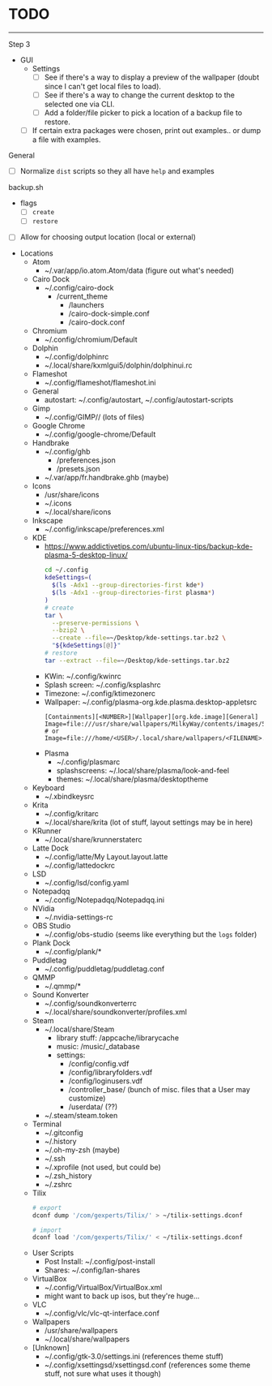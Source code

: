 # TODO
---

Step 3
- GUI
  - Settings
    - [ ] See if there's a way to display a preview of the wallpaper (doubt since I can't get local files to load).
    - [ ] See if there's a way to change the current desktop to the selected one via CLI.
    - [ ] Add a folder/file picker to pick a location of a backup file to restore.
  - [ ] If certain extra packages were chosen, print out examples.. or dump a file with examples.

General
- [ ] Normalize `dist` scripts so they all have `help` and examples

backup.sh
- flags
  - [ ] `create`
  - [ ] `restore`
- [ ] Allow for choosing output location (local or external)
- Locations
  - Atom
    - ~/.var/app/io.atom.Atom/data (figure out what's needed)
  - Cairo Dock
    - ~/.config/cairo-dock
      - /current_theme
        - /launchers
        - /cairo-dock-simple.conf
        - /cairo-dock.conf
  - Chromium
    - ~/.config/chromium/Default 
  - Dolphin
    - ~/.config/dolphinrc
    - ~/.local/share/kxmlgui5/dolphin/dolphinui.rc
  - Flameshot
    - ~/.config/flameshot/flameshot.ini 
  - General
    - autostart: ~/.config/autostart, ~/.config/autostart-scripts
  - Gimp
    - ~/.config/GIMP/<VERSION>/ (lots of files)
  - Google Chrome
    - ~/.config/google-chrome/Default
  - Handbrake
    - ~/.config/ghb
      - /preferences.json
      - /presets.json
    - ~/.var/app/fr.handbrake.ghb (maybe)
  - Icons
    - /usr/share/icons
    - ~/.icons
    - ~/.local/share/icons
  - Inkscape
    - ~/.config/inkscape/preferences.xml
  - KDE
    - https://www.addictivetips.com/ubuntu-linux-tips/backup-kde-plasma-5-desktop-linux/
      ```sh
      cd ~/.config
      kdeSettings=(
        $(ls -Adx1 --group-directories-first kde*)
        $(ls -Adx1 --group-directories-first plasma*)
      )
      # create
      tar \
        --preserve-permissions \
        --bzip2 \
        --create --file=~/Desktop/kde-settings.tar.bz2 \
        "${kdeSettings[@]}"
      # restore
      tar --extract --file=~/Desktop/kde-settings.tar.bz2
      ```
    - KWin: ~/.config/kwinrc
    - Splash screen: ~/.config/ksplashrc
    - Timezone: ~/.config/ktimezonerc
    - Wallpaper: ~/.config/plasma-org.kde.plasma.desktop-appletsrc
      ```
      [Containments][<NUMBER>][Wallpaper][org.kde.image][General]
      Image=file:///usr/share/wallpapers/MilkyWay/contents/images/5120x2880.png
      # or
      Image=file:///home/<USER>/.local/share/wallpapers/<FILENAME>.jpg
      ```
    - Plasma
      - ~/.config/plasmarc
      - splashscreens: ~/.local/share/plasma/look-and-feel
      - themes: ~/.local/share/plasma/desktoptheme
  - Keyboard
    - ~/.xbindkeysrc
  - Krita
    - ~/.config/kritarc
    - ~/.local/share/krita (lot of stuff, layout settings may be in here)
  - KRunner
    - ~/.local/share/krunnerstaterc
  - Latte Dock
    - ~/.config/latte/My Layout.layout.latte
    - ~/.config/lattedockrc
  - LSD
    - ~/.config/lsd/config.yaml
  - Notepadqq
    - ~/.config/Notepadqq/Notepadqq.ini
  - NVidia
    - ~/.nvidia-settings-rc
  - OBS Studio
    - ~/.config/obs-studio (seems like everything but the `logs` folder)
  - Plank Dock
    - ~/.config/plank/*
  - Puddletag
    - ~/.config/puddletag/puddletag.conf
  - QMMP
    - ~/.qmmp/*
  - Sound Konverter
    - ~/.config/soundkonverterrc
    - ~/.local/share/soundkonverter/profiles.xml
  - Steam
    - ~/.local/share/Steam
      - library stuff: /appcache/librarycache
      - music: /music/_database
      - settings: 
        - /config/config.vdf
        - /config/libraryfolders.vdf
        - /config/loginusers.vdf
        - /controller_base/ (bunch of misc. files that a User may customize)
        - /userdata/ (??)
    - ~/.steam/steam.token
  - Terminal
    - ~/.gitconfig
    - ~/.history
    - ~/.oh-my-zsh (maybe)
    - ~/.ssh
    - ~/.xprofile (not used, but could be)
    - ~/.zsh_history
    - ~/.zshrc
  - Tilix
    ```sh
    # export
    dconf dump '/com/gexperts/Tilix/' > ~/tilix-settings.dconf

    # import
    dconf load '/com/gexperts/Tilix/' < ~/tilix-settings.dconf
    ```
  - User Scripts
    - Post Install: ~/.config/post-install
    - Shares: ~/.config/lan-shares
  - VirtualBox
    - ~/.config/VirtualBox/VirtualBox.xml
    - might want to back up isos, but they're huge...
  - VLC
    - ~/.config/vlc/vlc-qt-interface.conf
  - Wallpapers
    - /usr/share/wallpapers
    - ~/.local/share/wallpapers
  - [Unknown]
    - ~/.config/gtk-3.0/settings.ini (references theme stuff)
    - ~/.config/xsettingsd/xsettingsd.conf (references some theme stuff, not sure what uses it though)
